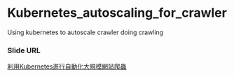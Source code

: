 # Kubernetes_autoscaling_for_crawler
Using kubernetes to autoscale crawler doing crawling

### Slide URL
[利用Kubernetes進行自動化大規模網站爬蟲](https://docs.google.com/presentation/d/12jGGQHKwuOInzwsyK6PQrqG53X0SVJCUU7FBWuuHZCQ/edit#slide=id.g3c7567ae6a_0_10)

